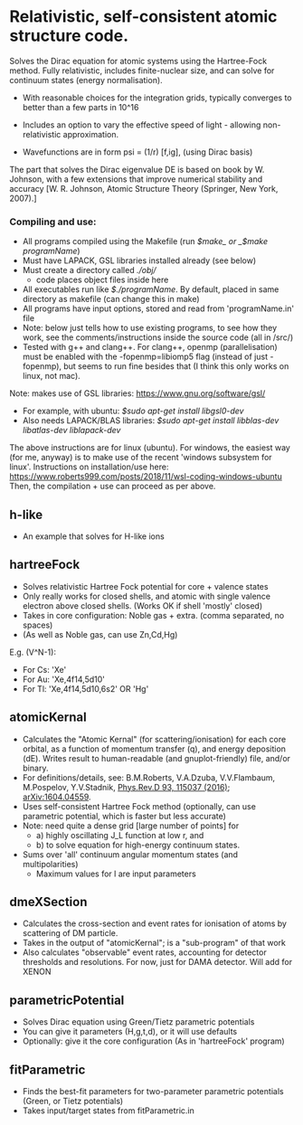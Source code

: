 # Relativistic, self-consistent atomic structure code.

Solves the Dirac equation for atomic systems using the Hartree-Fock method.
Fully relativistic, includes finite-nuclear size, and can
solve for continuum states (energy normalisation).

 * With reasonable choices for the integration grids, typically converges
to better than a few parts in 10^16

 * Includes an option to vary the effective speed of light -
allowing non-relativistic approximation.

 * Wavefunctions are in form psi = (1/r) [f,ig], (using Dirac basis)

The part that solves the Dirac eigenvalue DE is based on book by W. Johnson,
with a few extensions that improve numerical stability and accuracy
 [W. R. Johnson, Atomic Structure Theory (Springer, New York, 2007).]

### Compiling and use:

 * All programs compiled using the Makefile
 (run _$make_ or _$make programName_)
 * Must have LAPACK, GSL libraries installed already (see below)
 * Must create a directory called _./obj/_
   * code places object files inside here
 * All executables run like _$./programName_. By default, placed in same
  directory as makefile (can change this in make)
 * All programs have input options, stored and read from 'programName.in' file
 * Note: below just tells how to use existing programs, to see how they work,
 see the comments/instructions inside the source code (all in /src/)
 * Tested with g++ and clang++. For clang++, openmp (parallelisation) must be enabled with the -fopenmp=libiomp5 flag (instead of just -fopenmp), but seems to run fine besides that (I think this only works on linux, not mac).

Note: makes use of GSL libraries: https://www.gnu.org/software/gsl/

  * For example, with ubuntu: _$sudo apt-get install libgsl0-dev_
  * Also needs LAPACK/BLAS libraries:
  _$sudo apt-get install libblas-dev libatlas-dev liblapack-dev_

The above instructions are for linux (ubuntu). For windows, the easiest way (for me, anyway) is to make use of the recent 'windows subsystem for linux'. Instructions on installation/use here: https://www.roberts999.com/posts/2018/11/wsl-coding-windows-ubuntu
Then, the compilation + use can proceed as per above.

## h-like

 * An example that solves for H-like ions

## hartreeFock

 * Solves relativistic Hartree Fock potential for core + valence states
 * Only really works for closed shells, and atomic with single valence electron above closed shells. (Works OK if shell 'mostly' closed)
 * Takes in core configuration: Noble gas + extra. (comma separated, no spaces)
 * (As well as Noble gas, can use Zn,Cd,Hg)

E.g. (V^N-1):
   * For Cs: 'Xe'
   * For Au: 'Xe,4f14,5d10'
   * For Tl: 'Xe,4f14,5d10,6s2' OR 'Hg'

## atomicKernal

 * Calculates the "Atomic Kernal" (for scattering/ionisation) for each core
 orbital, as a function of momentum transfer (q), and energy deposition (dE).
 Writes result to human-readable (and gnuplot-friendly) file, and/or binary.
 * For definitions/details, see: B.M.Roberts, V.A.Dzuba, V.V.Flambaum, M.Pospelov, Y.V.Stadnik,
 [Phys.Rev.D 93, 115037 (2016)](https://link.aps.org/doi/10.1103/PhysRevD.93.115037 "pay-walled");
 [arXiv:1604.04559](https://arxiv.org/abs/1604.04559 "free download").
 * Uses self-consistent Hartree Fock method
(optionally, can use parametric potential, which is faster but less accurate)
 * Note: need quite a dense grid [large number of points] for
   * a) highly oscillating J_L function at low r, and
   * b) to solve equation for high-energy continuum states.
 * Sums over 'all' continuum angular momentum states (and multipolarities)
   * Maximum values for l are input parameters

## dmeXSection

 * Calculates the cross-section and event rates for ionisation of atoms
 by scattering of DM particle.
 * Takes in the output of "atomicKernal"; is a "sub-program" of that work
 * Also calculates "observable" event rates, accounting for detector thresholds
 and resolutions. For now, just for DAMA detector. Will add for XENON

## parametricPotential

 * Solves Dirac equation using Green/Tietz parametric potentials
 * You can give it parameters (H,g,t,d), or it will use defaults
 * Optionally: give it the core configuration (As in 'hartreeFock' program)

## fitParametric

 * Finds the best-fit parameters for two-parameter parametric potentials
   (Green, or Tietz potentials)
 * Takes input/target states from fitParametric.in
